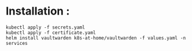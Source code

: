 # Installation : 


```
kubectl apply -f secrets.yaml 
kubectl apply -f certificate.yaml
helm install vaultwarden k8s-at-home/vaultwarden -f values.yaml -n services
```